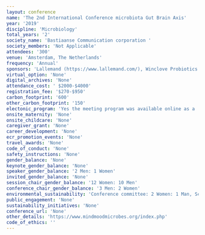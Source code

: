 ```yaml
---
layout: conference 
name: 'The 2nd International Conference microbiota Gut Brain Axis'
year: '2019'
discipline: 'Microbiology'
total_years: '2'
society_name: 'Bastiaanse Communication corporation '
society_members: 'Not Applicable'
attendees: '300'
venue: 'Amsterdam, The Netherlands'
frequency: 'Annual'
sponsors: 'Lallemand (https://www.lallemand.com/), Winclove Probiotics (https://www.winclove.nl/en/), Yakult (https://yakulteurope.com/)'
virtual_option: 'None'
digital_archives: 'None'
attendance_cost: ' $2000-$4000'
registration_fee: '$270-$950'
carbon_footprint: '600'
other_carbon_footprint: '150'
electonic_program: 'Yes the meeting program was available online as a .pdf file on the conference website.'
onsite_maternity: 'None'
onsite_childcare: 'None'
caregiver_grant: 'None'
career_development: 'None'
ecr_promotion_events: 'None'
travel_awards: 'None'
code_of_conduct: 'None'
safety_instructions: 'None'
gender_balance: 'None'
keynote_gender_balance: 'None'
speaker_gender_balance: '2 Men: 1 Women'
invited_gender_balance: 'None'
session_chair_gender_balance: '12 Women: 10 Men'
conference_chair_gender_balance: '3 Men: 2 Women'
environmental_sustainability: 'Conference committee: 2 Women: 1 Man, Scientific Advisory committee: 8 Women: 4 Men'
public_engagement: 'None'
sustainability_initiatives: 'None'
conference_url: 'None'
other_details: 'https://www.mindmoodmicrobes.org/index.php'
code_of_ethics: ''
---
```

